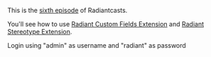 This is the [sixth episode][rce] of Radiantcasts.

You'll see how to use [Radiant Custom Fields Extension][rcf] and [Radiant Stereotype Extension][rst].

Login using "admin" as username and "radiant" as password

[rce]:http://radiantcms.org/blog/archives/2010/03/23/radiantcasts-episode-6-radiant-custom-fields-and-stereotype-extensions
[rcf]:http://github.com/Aissac/radiant-custom-fields-extension
[rst]:http://github.com/Aissac/radiant-stereotype-extension
